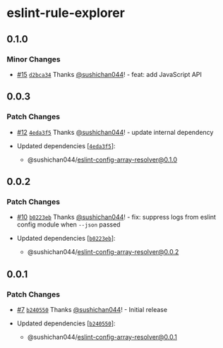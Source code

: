 # eslint-rule-explorer

## 0.1.0
### Minor Changes



- [#15](https://github.com/sushichan044/eslint-toolbox/pull/15) [`d2bca34`](https://github.com/sushichan044/eslint-toolbox/commit/d2bca3429416c1de759cb4e21aedac19689bed5e) Thanks [@sushichan044](https://github.com/sushichan044)! - feat: add JavaScript API

## 0.0.3
### Patch Changes



- [#12](https://github.com/sushichan044/eslint-toolbox/pull/12) [`4eda3f5`](https://github.com/sushichan044/eslint-toolbox/commit/4eda3f513aa5a3c2f36a80d7378c363a33a6c2d0) Thanks [@sushichan044](https://github.com/sushichan044)! - update internal dependency

- Updated dependencies [[`4eda3f5`](https://github.com/sushichan044/eslint-toolbox/commit/4eda3f513aa5a3c2f36a80d7378c363a33a6c2d0)]:
  - @sushichan044/eslint-config-array-resolver@0.1.0

## 0.0.2
### Patch Changes



- [#10](https://github.com/sushichan044/eslint-toolbox/pull/10) [`b0223eb`](https://github.com/sushichan044/eslint-toolbox/commit/b0223eba293005fa551afe6ee87883244f6f3622) Thanks [@sushichan044](https://github.com/sushichan044)! - fix: suppress logs from eslint config module when `--json` passed

- Updated dependencies [[`b0223eb`](https://github.com/sushichan044/eslint-toolbox/commit/b0223eba293005fa551afe6ee87883244f6f3622)]:
  - @sushichan044/eslint-config-array-resolver@0.0.2

## 0.0.1
### Patch Changes



- [#7](https://github.com/sushichan044/eslint-toolbox/pull/7) [`b240550`](https://github.com/sushichan044/eslint-toolbox/commit/b2405501f39ab31ab94866e8150161376f43a5ee) Thanks [@sushichan044](https://github.com/sushichan044)! - Initial release

- Updated dependencies [[`b240550`](https://github.com/sushichan044/eslint-toolbox/commit/b2405501f39ab31ab94866e8150161376f43a5ee)]:
  - @sushichan044/eslint-config-array-resolver@0.0.1
